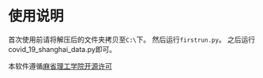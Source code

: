 # 使用说明

首次使用前请将解压后的文件夹拷贝至`C:\`下。
然后运行`firstrun.py`。
之后运行covid_19_shanghai_data.py即可。

本软件遵循[麻省理工学院开源许可](https://github.com/iamliuzhiyu/covid_19_data/blob/master/LICENSE.md)
